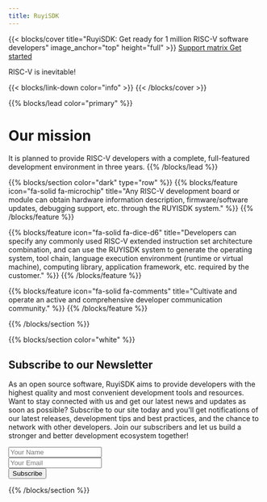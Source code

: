 ```yaml
---
title: RuyiSDK
---
```


{{< blocks/cover title="RuyiSDK: Get ready for 1 million RISC-V software developers" image_anchor="top" height="full" >}}
<a class="btn btn-lg btn-primary me-3 mb-4" href="/supported">
 Support matrix <i class="fas fa-arrow-alt-circle-right ms-2"></i>
</a>
<a class="btn btn-lg btn-secondary me-3 mb-4" href="https://github.com/ruyisdk">
  Get started <i class="fab fa-github ms-2 "></i>
</a>
<p class="lead mt-5">RISC-V is inevitable!</p>
{{< blocks/link-down color="info" >}}
{{< /blocks/cover >}}


{{% blocks/lead color="primary" %}}
# Our mission

It is planned to provide RISC-V developers with a complete, full-featured development environment in three years.
{{% /blocks/lead %}}


{{% blocks/section color="dark" type="row" %}}
{{% blocks/feature icon="fa-solid fa-microchip" title="Any RISC-V development board or module can obtain hardware information description, firmware/software updates, debugging support, etc. through the RUYISDK system." %}}
{{% /blocks/feature %}}


{{% blocks/feature icon="fa-solid fa-dice-d6" title="Developers can specify any commonly used RISC-V extended instruction set architecture combination, and can use the RUYISDK system to generate the operating system, tool chain, language execution environment (runtime or virtual machine), computing library, application framework, etc. required by the customer." %}}
{{% /blocks/feature %}}


{{% blocks/feature icon="fa-solid fa-comments" title="Cultivate and operate an active and comprehensive developer communication community." %}}
{{% /blocks/feature %}}


{{% /blocks/section %}}

{{% blocks/section color="white" %}}
<div class="newsletter-subscribe mt-5 container">
        <div class="container">
            <div class="intro">
                <h2 class="text-center newsletter">Subscribe to our Newsletter</h2>
                <p class="text-center">
               As an open source software, RuyiSDK aims to provide developers with the highest quality and most convenient development tools and resources. Want to stay connected with us and get our latest news and updates as soon as possible? Subscribe to our site today and you'll get notifications of our latest releases, development tips and best practices, and the chance to network with other developers. Join our subscribers and let us build a stronger and better development ecosystem together! </p>
            </div>
            <form class="form-inline" method="post"  action="https://fabform.io/f/pFPStcS">
              <div class="form-group"><input class="form-control" type="name" name="fullName" placeholder="Your Name"></div>
                <div class="form-group"><input class="form-control" type="email" name="email" placeholder="Your Email"></div>
                <div class="form-group"><button class="btn btn-primary" type="submit">Subscribe </button></div>
            </form>
        </div>
    </div>
    {{% /blocks/section %}}
